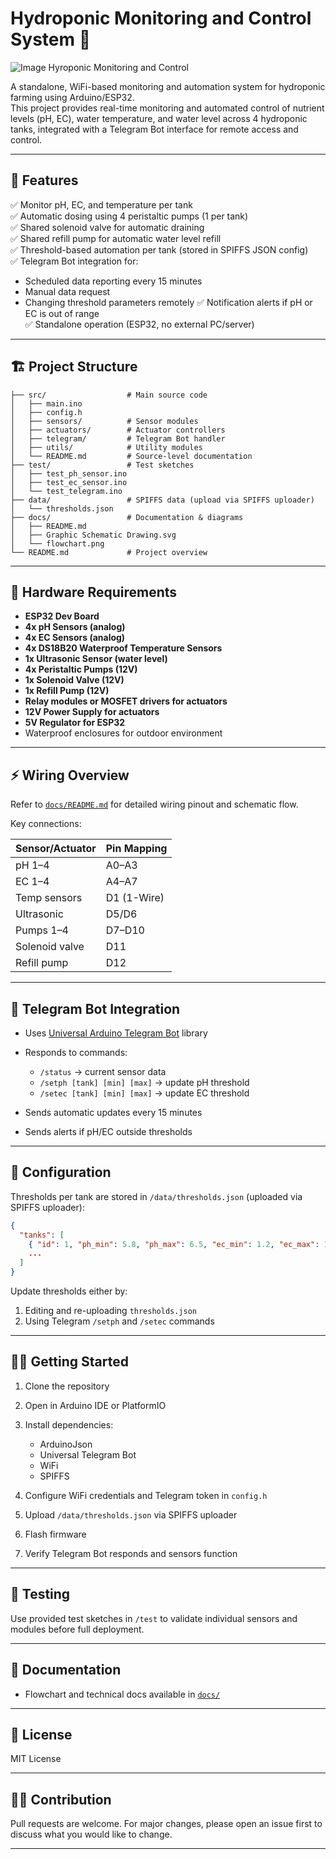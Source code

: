 # Hydroponic Monitoring and Control System 🌿

![Image Hyroponic Monitoring and Control](https://github.com/user-attachments/assets/2b02313b-16bc-4abc-bc9d-89f5d5c4c7c6)

A standalone, WiFi-based monitoring and automation system for hydroponic farming using Arduino/ESP32.  
This project provides real-time monitoring and automated control of nutrient levels (pH, EC), water temperature, and water level across 4 hydroponic tanks, integrated with a Telegram Bot interface for remote access and control.

---

## 🚀 Features

✅ Monitor pH, EC, and temperature per tank  
✅ Automatic dosing using 4 peristaltic pumps (1 per tank)  
✅ Shared solenoid valve for automatic draining  
✅ Shared refill pump for automatic water level refill  
✅ Threshold-based automation per tank (stored in SPIFFS JSON config)  
✅ Telegram Bot integration for:
- Scheduled data reporting every 15 minutes
- Manual data request
- Changing threshold parameters remotely
✅ Notification alerts if pH or EC is out of range  
✅ Standalone operation (ESP32, no external PC/server)

---

## 🏗️ Project Structure

```plaintext
├── src/                  # Main source code
│   ├── main.ino
│   ├── config.h
│   ├── sensors/          # Sensor modules
│   ├── actuators/        # Actuator controllers
│   ├── telegram/         # Telegram Bot handler
│   ├── utils/            # Utility modules
│   └── README.md         # Source-level documentation
├── test/                 # Test sketches
│   ├── test_ph_sensor.ino
│   ├── test_ec_sensor.ino
│   └── test_telegram.ino
├── data/                 # SPIFFS data (upload via SPIFFS uploader)
│   └── thresholds.json
├── docs/                 # Documentation & diagrams
│   ├── README.md
│   ├── Graphic Schematic Drawing.svg
│   └── flowchart.png
└── README.md             # Project overview
````

---

## 📝 Hardware Requirements

* **ESP32 Dev Board**
* **4x pH Sensors (analog)**
* **4x EC Sensors (analog)**
* **4x DS18B20 Waterproof Temperature Sensors**
* **1x Ultrasonic Sensor (water level)**
* **4x Peristaltic Pumps (12V)**
* **1x Solenoid Valve (12V)**
* **1x Refill Pump (12V)**
* **Relay modules or MOSFET drivers for actuators**
* **12V Power Supply for actuators**
* **5V Regulator for ESP32**
* Waterproof enclosures for outdoor environment

---

## ⚡ Wiring Overview

Refer to [`docs/README.md`](docs/README.md) for detailed wiring pinout and schematic flow.

Key connections:

| Sensor/Actuator | Pin Mapping |
| --------------- | ----------- |
| pH 1–4          | A0–A3       |
| EC 1–4          | A4–A7       |
| Temp sensors    | D1 (1-Wire) |
| Ultrasonic      | D5/D6       |
| Pumps 1–4       | D7–D10      |
| Solenoid valve  | D11         |
| Refill pump     | D12         |

---

## 💬 Telegram Bot Integration

* Uses [Universal Arduino Telegram Bot](https://github.com/witnessmenow/Universal-Arduino-Telegram-Bot) library
* Responds to commands:

  * `/status` → current sensor data
  * `/setph [tank] [min] [max]` → update pH threshold
  * `/setec [tank] [min] [max]` → update EC threshold
* Sends automatic updates every 15 minutes
* Sends alerts if pH/EC outside thresholds

---

## 🔧 Configuration

Thresholds per tank are stored in `/data/thresholds.json` (uploaded via SPIFFS uploader):

```json
{
  "tanks": [
    { "id": 1, "ph_min": 5.8, "ph_max": 6.5, "ec_min": 1.2, "ec_max": 1.8 },
    ...
  ]
}
```

Update thresholds either by:

1. Editing and re-uploading `thresholds.json`
2. Using Telegram `/setph` and `/setec` commands

---

## 🏃‍♂️ Getting Started

1. Clone the repository
2. Open in Arduino IDE or PlatformIO
3. Install dependencies:

   * ArduinoJson
   * Universal Telegram Bot
   * WiFi
   * SPIFFS
4. Configure WiFi credentials and Telegram token in `config.h`
5. Upload `/data/thresholds.json` via SPIFFS uploader
6. Flash firmware
7. Verify Telegram Bot responds and sensors function

---

## 🧪 Testing

Use provided test sketches in `/test` to validate individual sensors and modules before full deployment.

---

## 📄 Documentation

* Flowchart and technical docs available in [`docs/`](docs/)

---

## 📢 License

MIT License

---

## 👨‍💻 Contribution

Pull requests are welcome. For major changes, please open an issue first to discuss what you would like to change.

---
